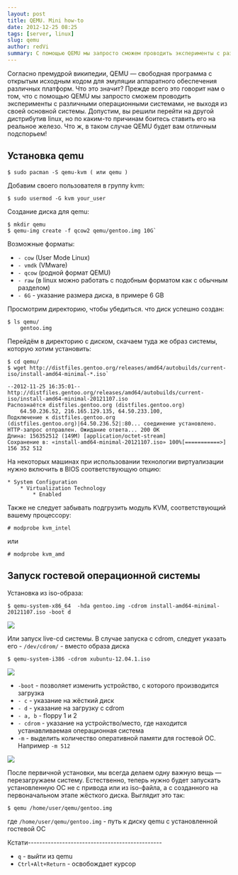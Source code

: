 ```yaml
---
layout: post
title: QEMU. Mini how-to
date: 2012-12-25 08:25
tags: [server, linux]
slug: qemu
author: redVi
summary: С помощью QEMU мы запросто сможем проводить эксперименты с различными операционными системами, не выходя из своей основной системы.
---
```


Согласно премудрой википедии, QEMU — свободная программа с открытым исходным кодом для эмуляции аппаратного обеспечения различных платформ. Что это значит? Прежде всего это говорит нам о том, что с помощью QEMU мы запросто сможем проводить эксперименты с различными операционными системами, не выходя из своей основной системы. Допустим, вы решили перейти на другой дистрибутив linux, но по каким-то причинам боитесь ставить его на реальное железо. Что ж, в таком случае QEMU будет вам отличным подспорьем!

## Установка qemu

```console
$ sudo pacman -S qemu-kvm ( или qemu )
```

Добавим своего пользователя в группу kvm:

```console
$ sudo usermod -G kvm your_user
```

Создание диска для qemu:

```console
$ mkdir qemu
$ qemu-img create -f qcow2 qemu/gentoo.img 10G`
```

Возможные форматы:

- `- cow` (User Mode Linux)
- `- vmdk` (VMware)
- `- qcow` (родной формат QEMU)
- `- raw` (в linux можно работать с подобным форматом как с обычным разделом)
- `- 6G` - указание размера диска, в примере 6 GB

Просмотрим директорию, чтобы убедиться. что диск успешно создан:

```console
$ ls qemu/
    gentoo.img
```

Перейдём в директорию с диском, скачаем туда же образ системы, которую хотим установить:

```console
$ cd qemu/
$ wget http://distfiles.gentoo.org/releases/amd64/autobuilds/current-iso/install-amd64-minimal-*.iso`

--2012-11-25 16:35:01--
http://distfiles.gentoo.org/releases/amd64/autobuilds/current-iso/install-amd64-minimal-20121107.iso
Распознаётся distfiles.gentoo.org (distfiles.gentoo.org)
    64.50.236.52, 216.165.129.135, 64.50.233.100,
Подключение к distfiles.gentoo.org (distfiles.gentoo.org)|64.50.236.52|:80... соединение установлено.
HTTP-запрос отправлен. Ожидание ответа... 200 OK
Длина: 156352512 (149M) [application/octet-stream]
Сохранение в: «install-amd64-minimal-20121107.iso» 100%[===========>] 156 352 512
```

На некоторых машинах при использовании технологии виртуализации нужно включить в BIOS соответствующую опцию:

```
* System Configuration
    * Virtualization Technology
        * Enabled
```

Также не следует забывать подгрузить модуль KVM, соответствующий вашему процессору:

```console
# modprobe kvm_intel
```

или

```console
# modprobe kvm_amd
```

## Запуск гостевой операционной системы

Установка из iso-образа:

```console
$ qemu-system-x86_64  -hda gentoo.img -cdrom install-amd64-minimal-20121107.iso -boot d
```

<a href="http://farm8.staticflickr.com/7414/9256136510_2d06770d56_o.jpg" data-lighter><img src="http://farm8.staticflickr.com/7414/9256136510_2d06770d56_o.jpg"/></a>


Или запуск live-cd системы. В случае запуска с cdrom, следует указать его - `/dev/cdrom/` - вместо образа диска

```console
$ qemu-system-i386 -cdrom xubuntu-12.04.1.iso
```

<a href="http://3.bp.blogspot.com/-n_0l_noGIW0/ULIVL53535I/AAAAAAAACxM/gPI_0wvc7-Y/s1600/qemu_livecd.jpg" data-lighter><img src="http://3.bp.blogspot.com/-n_0l_noGIW0/ULIVL53535I/AAAAAAAACxM/gPI_0wvc7-Y/s1600/qemu_livecd.jpg"/></a>


- `-boot` - позволяет изменить устройство, с которого производится загрузка
- `- c` - указание на жёсткий диск
- `- d` - указание на загрузку с cdrom
- `- a, b` - floppy 1 и 2
- `- cdrom` - указание на устройство/место, где находится устанавливаемая операционная система
- `-m` - выделить количество оперативной памяти для гостевой ОС. Например `-m 512`

<a href="http://farm4.staticflickr.com/3671/9256136530_87dd068abf_o.jpg" data-lighter><img src="http://farm4.staticflickr.com/3671/9256136530_87dd068abf_o.jpg"/></a>

После первичной установки, мы всегда делаем одну важную вещь &mdash; перезагружаем систему. Естественно, теперь нужно будет запускать установленную ОС не с привода или из iso-файла, а с созданного на первоначальном этапе жёсткого диска.
Выглядит это так:

```console
$ qemu /home/user/qemu/gentoo.img
```

где `/home/user/qemu/gentoo.img` - путь к диску qemu с установленной гостевой ОС

Кстати-----------------------------------------------

- `q` - выйти из qemu
- `Ctrl+Alt+Return` - освобождает курсор


